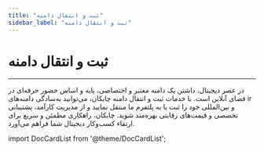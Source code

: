 ```yaml
---
title: "ثبت و انتقال دامنه"
sidebar_label: "ثبت و انتقال دامنه"
---
```


# ثبت و انتقال دامنه
---

در عصر دیجیتال، داشتن یک دامنه معتبر و اختصاصی، پایه و اساس حضور حرفه‌ای در فضای آنلاین است. با خدمات ثبت و انتقال دامنه چابکان، می‌توانید به‌سادگی دامنه‌های ir و بین‌المللی خود را ثبت یا به پلتفرم ما منتقل نمایید و از مدیریت کارآمد، پشتیبانی تخصصی و قیمت‌های رقابتی بهره‌مند شوید. چابکان، راهکاری مطمئن و سریع برای ارتقاء کسب‌وکار دیجیتال شما فراهم می‌آورد.


import DocCardList from '@theme/DocCardList';

<DocCardList />
